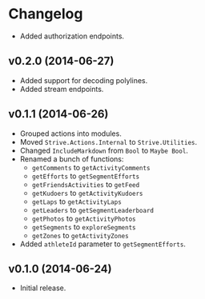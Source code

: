 # Changelog

-   Added authorization endpoints.

## v0.2.0 (2014-06-27)

-   Added support for decoding polylines.
-   Added stream endpoints.

## v0.1.1 (2014-06-26)

-   Grouped actions into modules.
-   Moved `Strive.Actions.Internal` to `Strive.Utilities`.
-   Changed `IncludeMarkdown` from `Bool` to `Maybe Bool`.
-   Renamed a bunch of functions:
    -   `getComments` to `getActivityComments`
    -   `getEfforts` to `getSegmentEfforts`
    -   `getFriendsActivities` to `getFeed`
    -   `getKudoers` to `getActivityKudoers`
    -   `getLaps` to `getActivityLaps`
    -   `getLeaders` to `getSegmentLeaderboard`
    -   `getPhotos` to `getActivityPhotos`
    -   `getSegments` to `exploreSegments`
    -   `getZones` to `getActivityZones`
-   Added `athleteId` parameter to `getSegmentEfforts`.

## v0.1.0 (2014-06-24)

-   Initial release.
